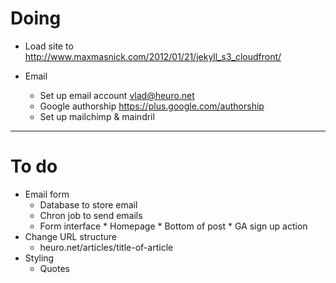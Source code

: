 # Doing

* Load site to http://www.maxmasnick.com/2012/01/21/jekyll_s3_cloudfront/

* Email
  - Set up email account vlad@heuro.net
  - Google authorship https://plus.google.com/authorship
  - Set up mailchimp & maindril

***

# To do

* Email form
  - Database to store email
  - Chron job to send emails
  - Form interface
  		* Homepage
  		* Bottom of post
  		* GA sign up action
* Change URL structure
	- heuro.net/articles/title-of-article
* Styling
	- Quotes